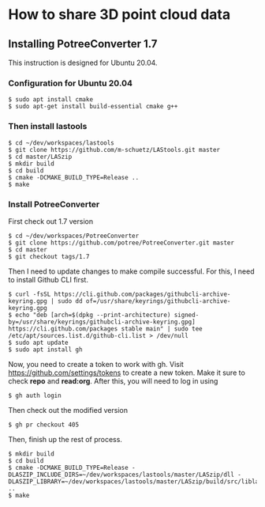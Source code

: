 # How to share 3D point cloud data

## Installing PotreeConverter 1.7

This instruction is designed for Ubuntu 20.04. 

### Configuration for Ubuntu 20.04

```
$ sudo apt install cmake
$ sudo apt-get install build-essential cmake g++
```

### Then install lastools

```
$ cd ~/dev/workspaces/lastools
$ git clone https://github.com/m-schuetz/LAStools.git master
$ cd master/LASzip
$ mkdir build
$ cd build
$ cmake -DCMAKE_BUILD_TYPE=Release ..
$ make
```

### Install PotreeConverter

First check out 1.7 version

```
$ cd ~/dev/workspaces/PotreeConverter
$ git clone https://github.com/potree/PotreeConverter.git master
$ cd master
$ git checkout tags/1.7
```

Then I need to update changes to make compile successful. For this, I need to install Github CLI first.

```
$ curl -fsSL https://cli.github.com/packages/githubcli-archive-keyring.gpg | sudo dd of=/usr/share/keyrings/githubcli-archive-keyring.gpg
$ echo "deb [arch=$(dpkg --print-architecture) signed-by=/usr/share/keyrings/githubcli-archive-keyring.gpg] https://cli.github.com/packages stable main" | sudo tee /etc/apt/sources.list.d/github-cli.list > /dev/null
$ sudo apt update
$ sudo apt install gh
```

Now, you need to create a token to work with gh. Visit https://github.com/settings/tokens to create a new token.
Make it sure to check **repo** and **read:org**. After this, you will need to log in using 

```
$ gh auth login
```

Then check out the modified version
```
$ gh pr checkout 405
```

Then, finish up the rest of process.

```
$ mkdir build
$ cd build
$ cmake -DCMAKE_BUILD_TYPE=Release -DLASZIP_INCLUDE_DIRS=~/dev/workspaces/lastools/master/LASzip/dll -DLASZIP_LIBRARY=~/dev/workspaces/lastools/master/LASzip/build/src/liblaszip.so ..
$ make
```
